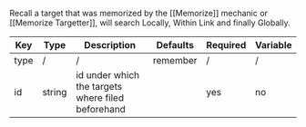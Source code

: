 Recall a target that was memorized by the [[Memorize]] mechanic or [[Memorize Targetter]], will search Locally, Within Link and finally Globally.

| Key | Type | Description | Defaults | Required | Variable |
|-|-|-|-|-|-|
| type | / | / | remember | / | / |
| id | string | id under which the targets where filed beforehand | | yes | no |
